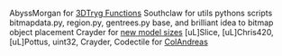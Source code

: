 AbyssMorgan for [3DTryg Functions](http://forum.sa-mp.com/showthread.php?t=591010)
Southclaw for utils pythons scripts bitmapdata.py, region.py, gentrees.py base, and brilliant idea to bitmap object placement
Crayder for [new model sizes](http://forum.sa-mp.com/showthread.php?t=586040)
[uL]Slice, [uL]Chris420, [uL]Pottus, uint32, Crayder, Codectile for [ColAndreas](http://forum.sa-mp.com/showthread.php?t=586068)
